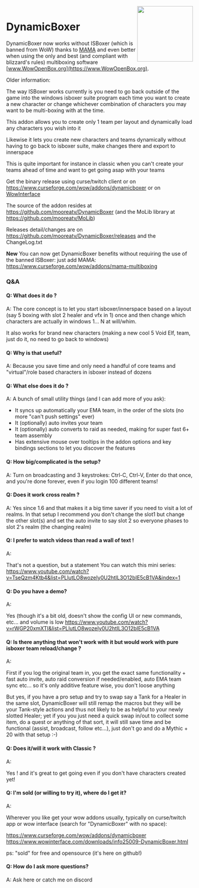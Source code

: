 <img src="https://raw.githubusercontent.com/mooreatv/DynamicBoxer/master/DynamicBoxer.png" height=150 width=150 align=right>

# DynamicBoxer

DynamicBoxer now works without ISBoxer (which is banned from WoW) thanks to [MAMA](https://www.curseforge.com/wow/addons/mama-multiboxing) and even better when using the only and best (and compliant with blizzard's rules) multiboxing software [www.WowOpenBox.org](https://www.WowOpenBox.org).


Older information:

The way ISBoxer works currently
is you need to go back outside of the game into the windows isboxer suite program each time you want
to create a new character or change whichever combination of characters you may want to be multi-boxing
with at the time.

This addon allows you to create only 1 team per layout and dynamically load any characters you wish into it

Likewise it lets you create new characters and teams dynamically without having to go back to isboxer suite, make changes there and export to innerspace

This is quite important for instance in classic when you can't create your teams ahead of time and want to get going asap with your teams

Get the binary release using curse/twitch client or on
https://www.curseforge.com/wow/addons/dynamicboxer or
on [WowInterface](https://www.wowinterface.com/downloads/info25009-DynamicBoxer.html)

The source of the addon resides at https://github.com/mooreatv/DynamicBoxer
(and the MoLib library at https://github.com/mooreatv/MoLib)

Releases detail/changes are on https://github.com/mooreatv/DynamicBoxer/releases and the ChangeLog.txt

**New** You can now get DynamicBoxer benefits without requiring the use of the banned ISBoxer: just add MAMA: https://www.curseforge.com/wow/addons/mama-multiboxing

### Q&A

#### Q: What does it do ?
A:
The core concept is to let you start isboxer/innerspace based on a layout (say 5 boxing with slot 2 healer and vfx in 1) once and then change which characters are actually in windows 1... N at will/whim.

It also works for brand new characters (making a new cool 5 Void Elf, team, just do it, no need to go back to windows)

#### Q: Why is that useful?

A:
Because you save time and only need a handful of core teams and "virtual"/role based characters in isboxer instead of dozens

#### Q: What else does it do ?
A:
A bunch of small utility things (and I can add more of you ask):
- It syncs up automatically your EMA team, in the order of the slots (no more "can't push settings" ever)
- It (optionally) auto invites your team
- It (optionally) auto converts to raid as needed, making for super fast 6+ team assembly
- Has extensive mouse over tooltips in the addon options and key bindings sections to let you discover the features


#### Q: How big/complicated is the setup?
A:
Turn on broadcasting and 3 keystrokes: Ctrl-C, Ctrl-V, Enter
do that once, and you're done forever, even if you login 100 different teams!

#### Q: Does it work cross realm ?
A:
Yes since 1.6 and that makes it a big time saver if you need to visit a lot of realms.
In that setup I recommend you don't change the slot1 but change the other slot(s) and set the auto invite to say slot 2 so everyone phases to slot 2's realm (the changing realm)


#### Q: I prefer to watch videos than read a wall of text !
A:

That's not a question, but a statement  You can watch this mini series:
https://www.youtube.com/watch?v=TseQzm4Ktb4&list=PLlutLO8wozeIy0U2htIL3O12bIE5cB1VA&index=1

#### Q: Do you have a demo?
A:

Yes (though it's a bit old, doesn't show the config UI or new commands, etc... and volume is low
https://www.youtube.com/watch?v=rWGP20xmXTI&list=PLlutLO8wozeIy0U2htIL3O12bIE5cB1VA

#### Q: Is there anything that won't work with it but would work with pure isboxer team reload/change ?
A:

First if you log the original team in, you get the exact same functionality + fast auto invite, auto raid conversion if needed/enabled, auto EMA team sync etc... so it's only additive feature wise, you don't loose anything

But yes, if you have a pro setup and try to swap say a Tank for a Healer in the same slot, DynamicBoxer will still remap the macros but they will be your Tank-style actions and thus not likely to be as helpful to your newly slotted Healer; yet if you you just need a quick swap in/out to collect some item, do a quest or anything of that sort, it will still save time and be functional (assist, broadcast, follow etc...), just don't go and do a Mythic + 20 with that setup :-)

#### Q: Does it/will it work with Classic ?
A:

Yes ! and it's great to get going even if you don't have characters created yet!

#### Q: I'm sold (or willing to try it), where do I get it?
A:

Wherever you like get your wow addons usually, typically on curse/twitch app or wow interface (search for "DynamicBoxer" with no space):

https://www.curseforge.com/wow/addons/dynamicboxer
https://www.wowinterface.com/downloads/info25009-DynamicBoxer.html

ps: "sold" for free and opensource (it's here on github!)


#### Q: How do I ask more questions?

A:
Ask here or catch me on discord
